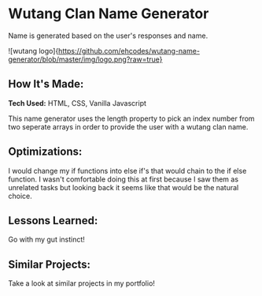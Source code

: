 # Wutang Clan Name Generator
Name is generated based on the user's responses and name.

![wutang logo]{https://github.com/ehcodes/wutang-name-generator/blob/master/img/logo.png?raw=true}

## How It's Made:

**Tech Used:** HTML, CSS, Vanilla Javascript

This name generator uses the length property to pick an index number from two seperate arrays in order to provide the user with a wutang clan name.

## Optimizations:

I would change my if functions into else if's that would chain to the if else function. I wasn't comfortable doing this at first because I saw them as unrelated tasks but looking back it seems like that would be the natural choice.

## Lessons Learned:
Go with my gut instinct!

## Similar Projects:

Take a look at similar projects in my portfolio!
